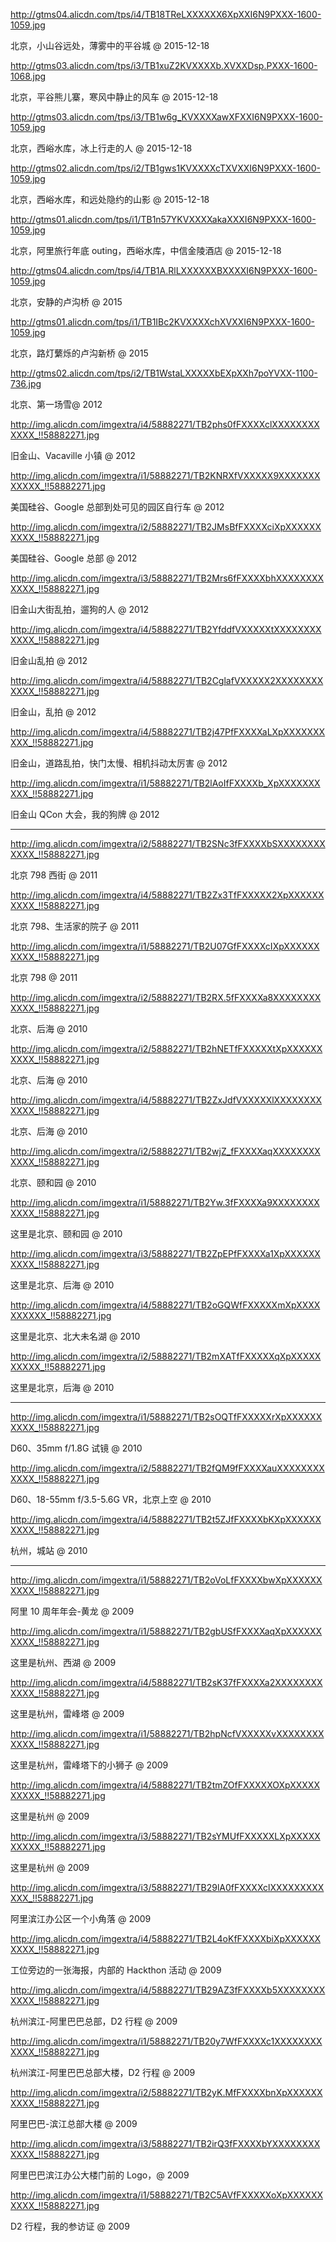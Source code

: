 http://gtms04.alicdn.com/tps/i4/TB18TReLXXXXXX6XpXXI6N9PXXX-1600-1059.jpg

北京，小山谷远处，薄雾中的平谷城 @ 2015-12-18

http://gtms03.alicdn.com/tps/i3/TB1xuZ2KVXXXXb.XVXXDsp.PXXX-1600-1068.jpg

北京，平谷熊儿寨，寒风中静止的风车 @ 2015-12-18

http://gtms03.alicdn.com/tps/i3/TB1w6g_KVXXXXawXFXXI6N9PXXX-1600-1059.jpg

北京，西峪水库，冰上行走的人 @ 2015-12-18

http://gtms02.alicdn.com/tps/i2/TB1gws1KVXXXXcTXVXXI6N9PXXX-1600-1059.jpg

北京，西峪水库，和远处隐约的山影 @ 2015-12-18

http://gtms01.alicdn.com/tps/i1/TB1n57YKVXXXXakaXXXI6N9PXXX-1600-1059.jpg

北京，阿里旅行年底 outing，西峪水库，中信金陵酒店 @ 2015-12-18

http://gtms04.alicdn.com/tps/i4/TB1A.RlLXXXXXXBXXXXI6N9PXXX-1600-1059.jpg

北京，安静的卢沟桥 @ 2015

http://gtms01.alicdn.com/tps/i1/TB1IBc2KVXXXXchXVXXI6N9PXXX-1600-1059.jpg

北京，路灯蘩烁的卢沟新桥 @ 2015


http://gtms02.alicdn.com/tps/i2/TB1WstaLXXXXXbEXpXXh7poYVXX-1100-736.jpg

北京、第一场雪@ 2012


http://img.alicdn.com/imgextra/i4/58882271/TB2phs0fFXXXXclXXXXXXXXXXXX_!!58882271.jpg

旧金山、Vacaville 小镇 @ 2012

http://img.alicdn.com/imgextra/i1/58882271/TB2KNRXfVXXXXX9XXXXXXXXXXXX_!!58882271.jpg

美国硅谷、Google 总部到处可见的园区自行车 @ 2012

http://img.alicdn.com/imgextra/i2/58882271/TB2JMsBfFXXXXciXpXXXXXXXXXX_!!58882271.jpg

美国硅谷、Google 总部 @ 2012

http://img.alicdn.com/imgextra/i3/58882271/TB2Mrs6fFXXXXbhXXXXXXXXXXXX_!!58882271.jpg

旧金山大街乱拍，遛狗的人 @ 2012

http://img.alicdn.com/imgextra/i4/58882271/TB2YfddfVXXXXXtXXXXXXXXXXXX_!!58882271.jpg

旧金山乱拍 @ 2012

http://img.alicdn.com/imgextra/i4/58882271/TB2CglafVXXXXX2XXXXXXXXXXXX_!!58882271.jpg

旧金山，乱拍 @ 2012

http://img.alicdn.com/imgextra/i4/58882271/TB2j47PfFXXXXaLXpXXXXXXXXXX_!!58882271.jpg

旧金山，道路乱拍，快门太慢、相机抖动太厉害 @ 2012

http://img.alicdn.com/imgextra/i1/58882271/TB2lAoIfFXXXXb_XpXXXXXXXXXX_!!58882271.jpg

旧金山 QCon 大会，我的狗牌 @ 2012

---------------------------------

http://img.alicdn.com/imgextra/i2/58882271/TB2SNc3fFXXXXbSXXXXXXXXXXXX_!!58882271.jpg

北京 798 西街 @ 2011

http://img.alicdn.com/imgextra/i4/58882271/TB2Zx3TfFXXXXX2XpXXXXXXXXXX_!!58882271.jpg

北京 798、生活家的院子 @ 2011

http://img.alicdn.com/imgextra/i1/58882271/TB2U07GfFXXXXcIXpXXXXXXXXXX_!!58882271.jpg

北京 798 @ 2011

http://img.alicdn.com/imgextra/i2/58882271/TB2RX.5fFXXXXa8XXXXXXXXXXXX_!!58882271.jpg

北京、后海 @ 2010

http://img.alicdn.com/imgextra/i2/58882271/TB2hNETfFXXXXXtXpXXXXXXXXXX_!!58882271.jpg

北京、后海 @ 2010


http://img.alicdn.com/imgextra/i4/58882271/TB2ZxJdfVXXXXXlXXXXXXXXXXXX_!!58882271.jpg

北京、后海 @ 2010

http://img.alicdn.com/imgextra/i2/58882271/TB2wjZ_fFXXXXaqXXXXXXXXXXXX_!!58882271.jpg

北京、颐和园 @ 2010

http://img.alicdn.com/imgextra/i1/58882271/TB2Yw.3fFXXXXa9XXXXXXXXXXXX_!!58882271.jpg

这里是北京、颐和园 @ 2010

http://img.alicdn.com/imgextra/i3/58882271/TB2ZpEPfFXXXXa1XpXXXXXXXXXX_!!58882271.jpg

这里是北京、后海 @ 2010

http://img.alicdn.com/imgextra/i4/58882271/TB2oGQWfFXXXXXmXpXXXXXXXXXX_!!58882271.jpg

这里是北京、北大未名湖 @ 2010

http://img.alicdn.com/imgextra/i2/58882271/TB2mXATfFXXXXXqXpXXXXXXXXXX_!!58882271.jpg

这里是北京，后海 @ 2010

---------------------------------

http://img.alicdn.com/imgextra/i1/58882271/TB2sOQTfFXXXXXrXpXXXXXXXXXX_!!58882271.jpg

D60、35mm f/1.8G 试镜 @ 2010

http://img.alicdn.com/imgextra/i2/58882271/TB2fQM9fFXXXXauXXXXXXXXXXXX_!!58882271.jpg

D60、18-55mm f/3.5-5.6G VR，北京上空 @ 2010

http://img.alicdn.com/imgextra/i4/58882271/TB2t5ZJfFXXXXbKXpXXXXXXXXXX_!!58882271.jpg

杭州，城站 @ 2010

---------------------------------

http://img.alicdn.com/imgextra/i1/58882271/TB2oVoLfFXXXXbwXpXXXXXXXXXX_!!58882271.jpg

阿里 10 周年年会-黄龙 @ 2009

http://img.alicdn.com/imgextra/i1/58882271/TB2gbUSfFXXXXaqXpXXXXXXXXXX_!!58882271.jpg

这里是杭州、西湖 @ 2009

http://img.alicdn.com/imgextra/i4/58882271/TB2sK37fFXXXXa2XXXXXXXXXXXX_!!58882271.jpg

这里是杭州，雷峰塔 @ 2009

http://img.alicdn.com/imgextra/i1/58882271/TB2hpNcfVXXXXXvXXXXXXXXXXXX_!!58882271.jpg

这里是杭州，雷峰塔下的小狮子 @ 2009

http://img.alicdn.com/imgextra/i4/58882271/TB2tmZOfFXXXXXOXpXXXXXXXXXX_!!58882271.jpg

这里是杭州 @ 2009

http://img.alicdn.com/imgextra/i3/58882271/TB2sYMUfFXXXXXLXpXXXXXXXXXX_!!58882271.jpg

这里是杭州 @ 2009

http://img.alicdn.com/imgextra/i3/58882271/TB29lA0fFXXXXclXXXXXXXXXXXX_!!58882271.jpg

阿里滨江办公区一个小角落 @ 2009

http://img.alicdn.com/imgextra/i4/58882271/TB2L4oKfFXXXXbiXpXXXXXXXXXX_!!58882271.jpg

工位旁边的一张海报，内部的 Hackthon 活动 @ 2009

http://img.alicdn.com/imgextra/i4/58882271/TB29AZ3fFXXXXb5XXXXXXXXXXXX_!!58882271.jpg

杭州滨江-阿里巴巴总部，D2 行程 @ 2009

http://img.alicdn.com/imgextra/i1/58882271/TB20y7WfFXXXXc1XXXXXXXXXXXX_!!58882271.jpg

杭州滨江-阿里巴巴总部大楼，D2 行程 @ 2009

http://img.alicdn.com/imgextra/i2/58882271/TB2yK.MfFXXXXbnXpXXXXXXXXXX_!!58882271.jpg

阿里巴巴-滨江总部大楼 @ 2009

http://img.alicdn.com/imgextra/i3/58882271/TB2irQ3fFXXXXbYXXXXXXXXXXXX_!!58882271.jpg

阿里巴巴滨江办公大楼门前的 Logo，@ 2009

http://img.alicdn.com/imgextra/i1/58882271/TB2C5AVfFXXXXXoXpXXXXXXXXXX_!!58882271.jpg

D2 行程，我的参访证 @ 2009
